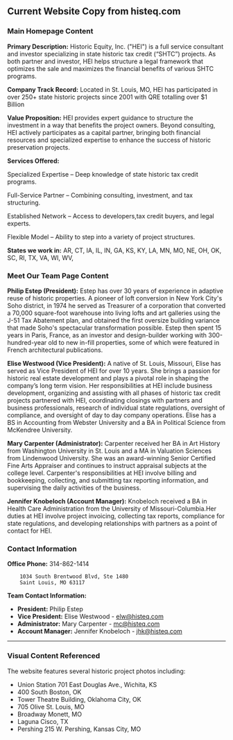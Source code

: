 ## **Current Website Copy from histeq.com**

### **Main Homepage Content**

**Primary Description:** Historic Equity, Inc. ("HEI") is a full service consultant and investor specializing in state historic tax credit (“SHTC”) projects. As both partner and investor, HEI helps structure a legal framework that optimizes the sale and maximizes the financial benefits of various SHTC programs.

**Company Track Record:** Located in St. Louis, MO, HEI has participated in over 250+ state historic projects since 2001 with QRE totalling over $1 Billion 

**Value Proposition:** HEI provides expert guidance to structure the investment in a way that benefits the project owners. Beyond consulting, HEI actively participates as a capital partner, bringing both financial resources and specialized expertise to enhance the success of historic preservation projects.

**Services Offered:**  

Specialized Expertise – Deep knowledge of state historic tax credit programs.

Full-Service Partner – Combining consulting, investment, and tax structuring. 

Established Network – Access to developers,tax credit buyers, and legal experts.

Flexible Model – Ability to step into a variety of project structures.

**States we work in:** AR, CT, IA, IL, IN, GA, KS, KY, LA, MN, MO, NE, OH, OK, SC, RI, TX, VA, WI, WV, 

### 

### 

### 

### 

### 

### 

### **Meet Our Team Page Content**

**Philip Estep (President):** Estep has over 30 years of experience in adaptive reuse of historic properties. A pioneer of loft conversion in New York City's Soho district, in 1974 he served as Treasurer of a corporation that converted a 70,000 square-foot warehouse into living lofts and art galleries using the J-51 Tax Abatement plan, and obtained the first oversize building variance that made Soho's spectacular transformation possible. Estep then spent 15 years in Paris, France, as an investor and design-builder working with 300-hundred-year old to new in-fill properties, some of which were featured in French architectural publications.

**Elise Westwood (Vice President):** A native of St. Louis, Missouri, Elise has served as Vice President of HEI for over 10 years. She brings a passion for historic real estate development and plays a pivotal role in shaping the company’s long term vision. Her responsibilities at HEI include business development, organizing and assisting with all phases of historic tax credit projects partnered with HEI, coordinating closings with partners and business professionals, research of individual state regulations, oversight of compliance, and oversight of day to day company operations. Elise has a BS in Accounting from Webster University and a BA in Political Science from McKendree University. 

**Mary Carpenter (Administrator):** Carpenter received her BA in Art History from Washington University in St. Louis and a MA in Valuation Sciences from Lindenwood University. She was an award-winning Senior Certified Fine Arts Appraiser and continues to instruct appraisal subjects at the college level. Carpenter's responsibilities at HEI involve billing and bookkeeping, collecting, and submitting tax reporting information, and supervising the daily activities of the business.

**Jennifer Knobeloch (Account Manager):** Knobeloch received a BA in Health Care Administration from the University of Missouri-Columbia.Her duties at HEI involve project invoicing, collecting tax reports, compliance for state regulations, and developing relationships with partners as a point of contact for HEI.


### 

### 

### 

### 

### 

### **Contact Information**

**Office Phone:** 314-862-1414

	  	1034 South Brentwood Blvd, Ste 1480   
		Saint Louis, MO 63117

**Team Contact Information:**

* **President:** Philip Estep  
* **Vice President:** Elise Westwood \- elw@histeq.com  
* **Administrator:** Mary Carpenter \- mc@histeq.com  
* **Account Manager:** Jennifer Knobeloch \- jhk@histeq.com

---

### **Visual Content Referenced**

The website features several historic project photos including:

* Union Station 701 East Douglas Ave., Wichita, KS  
* 400 South Boston, OK  
* Tower Theatre Building, Oklahoma City, OK  
* 705 Olive St. Louis, MO  
* Broadway Monett, MO  
* Laguna Cisco, TX  
* Pershing 215 W. Pershing, Kansas City, MO

